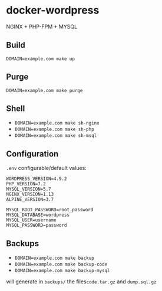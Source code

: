 # docker-wordpress
NGINX + PHP-FPM + MYSQL

## Build
`DOMAIN=example.com make up`

## Purge
`DOMAIN=example.com make purge`

## Shell
- `DOMAIN=example.com make sh-nginx`
- `DOMAIN=example.com make sh-php`
- `DOMAIN=example.com make sh-msql`

## Configuration
`.env` configurable/default values:
```
WORDPRESS_VERSION=4.9.2
PHP_VERSION=7.2
MYSQL_VERSION=5.7
NGINX_VERSION=1.13
ALPINE_VERSION=3.7

MYSQL_ROOT_PASSWORD=root_password
MYSQL_DATABASE=wordpress
MYSQL_USER=username
MYSQL_PASSWORD=password
```

## Backups
- `DOMAIN=example.com make backup` 
- `DOMAIN=example.com make backup-code`
- `DOMAIN=example.com make backup-mysql`

will generate in `backups/` the files`code.tar.gz` and `dump.sql.gz`

